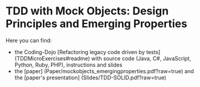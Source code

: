 # TDD with Mock Objects: Design Principles and Emerging Properties

Here you can find:

-  the Coding-Dojo [Refactoring legacy code driven by tests] (TDDMicroExercises#readme) with source code (Java, C#, JavaScript, Python, Ruby, PHP), instructions and slides
-  the [paper] (Paper/mockobjects_emergingproperties.pdf?raw=true) and the [paper's presentation] (Slides/TDD-SOLID.pdf?raw=true)

